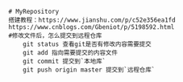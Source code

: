        # MyRepository
        搭建教程：https://www.jianshu.com/p/c52e356ea1fd
        https://www.cnblogs.com/Gbeniot/p/5198592.html
        #修改文件后，怎么提交到远程仓库
            git status 查看git是否有修改内容需要提交
            git add 指向需要提交的内容文件
            git commit 提交到`本地库`
            git push origin master 提交到`远程仓库`